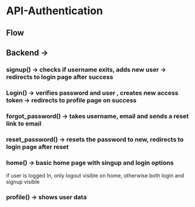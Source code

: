 # API-Authentication

## Flow

## Backend ->
### signup() -> checks if username exits, adds new user -> redirects to login page after success

### Login() -> verifies password and user , creates new access token -> redirects to profile page on success
### forgot_password() -> takes username, email and sends a reset link to email
### reset_password() -> resets the password to new, redirects to login page after reset
### home() -> basic home page with singup and login options
if user is logged In, only logout visible on home, otherwise both login and signup visible
### profile() -> shows user data 

